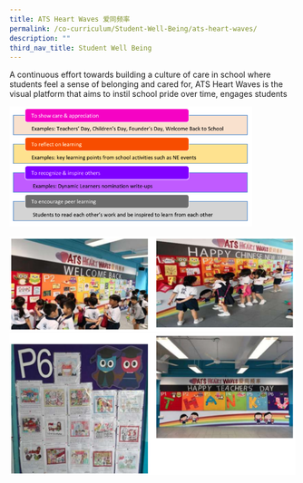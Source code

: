 ```yaml
---
title: ATS Heart Waves 爱同频率
permalink: /co-curriculum/Student-Well-Being/ats-heart-waves/
description: ""
third_nav_title: Student Well Being
---
```

A continuous effort towards building a culture of care in school where students feel a sense of belonging and cared for, ATS Heart Waves is the visual platform that aims to instil school pride over time, engages students

<img src="/images/Ats%20Heart%20Waves.png" 
     style="width:85%">


![](/images/atsheartwaves.png)
![](/images/atsheartwaves2.png)